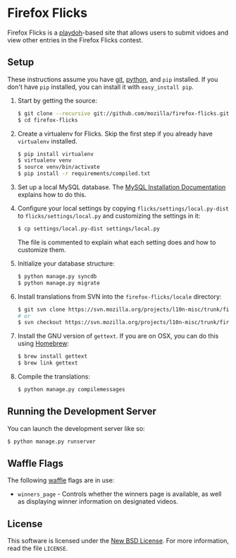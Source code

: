 Firefox Flicks
==============
Firefox Flicks is a [playdoh][gh-playdoh]-based site that allows users to submit
vidoes and view other entries in the Firefox Flicks contest.

[gh-playdoh]: https://github.com/mozilla/playdoh


Setup
-----
These instructions assume you have [git][], [python][], and `pip` installed. If
you don't have `pip` installed, you can install it with `easy_install pip`.

1. Start by getting the source:

   ```sh
   $ git clone --recursive git://github.com/mozilla/firefox-flicks.git
   $ cd firefox-flicks
   ```

2. Create a virtualenv for Flicks. Skip the first step if you already have
   `virtualenv` installed.

   ```sh
   $ pip install virtualenv
   $ virtualenv venv
   $ source venv/bin/activate
   $ pip install -r requirements/compiled.txt
   ```

3. Set up a local MySQL database. The [MySQL Installation Documentation][mysql]
   explains how to do this.

4. Configure your local settings by copying `flicks/settings/local.py-dist` to
   `flicks/settings/local.py` and customizing the settings in it:

   ```sh
   $ cp settings/local.py-dist settings/local.py
   ```

   The file is commented to explain what each setting does and how to customize
   them.

5. Initialize your database structure:

   ```sh
   $ python manage.py syncdb
   $ python manage.py migrate
   ```

6. Install translations from SVN into the `firefox-flicks/locale` directory:

   ```sh
   $ git svn clone https://svn.mozilla.org/projects/l10n-misc/trunk/firefoxflicks/locale/ locale
   # or
   $ svn checkout https://svn.mozilla.org/projects/l10n-misc/trunk/firefoxflicks/locale/ locale
   ```

7. Install the GNU version of `gettext`. If you are on OSX, you can do this
   using [Homebrew][]:

   ```sh
   $ brew install gettext
   $ brew link gettext
   ```

8. Compile the translations:

   ```sh
   $ python manage.py compilemessages
   ```

[git]: http://git-scm.com/
[python]: http://www.python.org/
[mysql]: http://dev.mysql.com/doc/refman/5.6/en/installing.html
[Homebrew]: http://mxcl.github.com/homebrew/


Running the Development Server
------------------------------
You can launch the development server like so:

```sh
$ python manage.py runserver
```


Waffle Flags
------------
The following [waffle][] flags are in use:

* `winners_page` - Controls whether the winners page is available, as well as
  displaying winner information on designated videos.

[waffle]: https://github.com/jsocol/django-waffle


License
-------
This software is licensed under the [New BSD License][BSD]. For more
information, read the file ``LICENSE``.

[BSD]: http://creativecommons.org/licenses/BSD/

